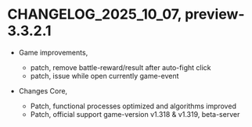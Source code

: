 ﻿# CHANGELOG_2025_10_07, preview-3.3.2.1

+ Game improvements,
  - patch, remove battle-reward/result after auto-fight click
  - patch, issue while open currently game-event

+ Changes Core,
  - Patch, functional processes optimized and algorithms improved
  - Patch, official support game-version v1.318 & v1.319, beta-server